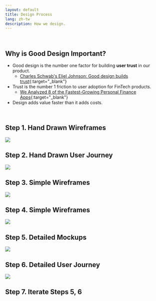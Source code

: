 ```yaml
---
layout: default
title: Design Process
lang: zh-tw
description: How we design.
---
```


<br>

## Why is Good Design Important?

* Good design is the number one factor for building **user trust** in our product.
	* [Charles Schwab's Eliel Johnson: Good design builds trust](https://www.invisionapp.com/inside-design/charles-schwab-design/){:target="_blank"}
* Trust is the number 1 friction to user adoption for FinTech products.
	* [We Analyzed 8 of the Fastest-Growing Personal Finance Apps](https://www.cbinsights.com/research/personal-finance-apps-strategies/){:target="_blank"}
* Design adds value faster than it adds costs.

<br>

## Step 1. Hand Drawn Wireframes

<img src='https://lh3.googleusercontent.com/fv-GwConS8PyqsA73tXVldtTXrpsaP_4I8_Ns9Pu1w_kehU8vvEoPvb05UKaNoifguydwKq_jeLjM0OoYZhGRmGOpiy4KI8VN0AVoQXnFOIosZAbrIIo111NQyI3Hx7ttdHBxENUiQ=w500' />

## Step 2. Hand Drawn User Journey

<img src='https://lh3.googleusercontent.com/wIokz5S5r_nOI9IxL1y290nAUva13uC_32G9UORI8qDd5j2BSeNs2-vrro0n0OLLpLe0SA0PfdDMhNeTYl_uj3GGLUziBIZ6Nj36d5sOBu15-7jS_x5XMUCkmAgC4kC_XVWQdTPeAw=w250' />

## Step 3. Simple Wireframes

<img src='https://lh3.googleusercontent.com/lqRDniwxoiSr0270iqZ49Tg0GQCYwMFV4x58Us8xlNc37dkNlUdvw56aSFT33au6zPlNdzQxFKagHogcN4R9r1l24LwP7gm_8yvkSc-zo8vLK7kPq3iqcOI9ZtEB546IDEVKtqhaWA=w600' />

## Step 4. Simple Wireframes

<img src='https://lh3.googleusercontent.com/7oIQnY2bFmEg2e4LW2_yfrqkZEHtDhM_2T45b21dznY4iZnGRizaE8W5cz_QFAac2notDAe9wYMFYcFv98SBjslPPLyos5ksjukBJgkTcvGDOkeAUqOYrlI-DS1sc19QrX-pH9XZnQ=w400' />


## Step 5. Detailed Mockups

<img src='https://lh3.googleusercontent.com/tS6gNIMf9lEGRtDKOoCsGN6j0HW8FR0WzuJtd8TprtW2KsBUY7bQIGAOMPJ0KdB0M-keo98lrt6a6nDX71NWvt2vu3YNWNMEehHmdLQCg6rlFnHlV-EwGG5MZWcmgu1SFGQhBlSssA=w600' />

## Step 6. Detailed User Journey

<img src='https://lh3.googleusercontent.com/8erfIs8h5rNc-Kk9h1CV4G9yanbaHKRcJCFqWZoh_3vl3PX5dI_T2jvHedm4GOhAjHUKfs1ftPPi8HqFD6kVmOubMZgImia6B9k4RSIk1CK--Q0e5NUcI7pgBcchRm6LM0o5Orf0PQ=w500' />


## Step 7. Iterate Steps 5, 6
